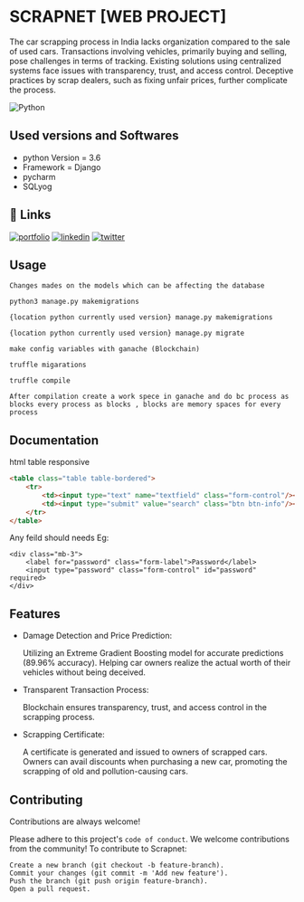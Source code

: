 
# SCRAPNET [WEB PROJECT]

The car scrapping process in India lacks organization compared to the sale of used cars. Transactions involving vehicles, primarily buying and selling, pose challenges in terms of tracking. Existing solutions using centralized systems face issues with transparency, trust, and access control. Deceptive practices by scrap dealers, such as fixing unfair prices, further complicate the process.



<!--[![GPLv3 License](https://img.shields.io/badge/License-GPL%20v3-yellow.svg)](https://opensource.org/licenses/)
[![AGPL License](https://img.shields.io/badge/license-AGPL-blue.svg)](http://www.gnu.org/licenses/agpl-3.0)
![Bitbucket open issues ](https://img.shields.io/bitbucket/issues/AdilVK007/Scrapnetv1)
![GitHub commits since latest release](https://img.shields.io/github/commits-since/AdilVK007/Scrapnetv1/latest)
![GitHub Watchers](https://img.shields.io/github/watchers/AdilVK007/Scrapnetv1)-->
![Python](https://img.shields.io/badge/Python-3776AB?logo=Python&logoColor=white)
<!--![GitHub commit merge status](https://img.shields.io/github/commit-status/AdilVK007/Scrapnetv1/main/Myapp)
![YouTube Channel Subscribers](https://img.shields.io/youtube/channel/subscribers/UCnLxjDIxr3tyZ9axvrJOITw?logo=youtube)-->


## Used versions and Softwares
- python Version = 3.6 
- Framework = Django
- pycharm
- SQLyog


## 🔗 Links
[![portfolio](https://img.shields.io/badge/my_portfolio-000?style=for-the-badge&logo=ko-fi&logoColor=white)](https://lgrp.com/)
[![linkedin](https://img.shields.io/badge/linkedin-0A66C2?style=for-the-badge&logo=linkedin&logoColor=white)](https://www.linkedin.com/in/muhammed-adil-7671a3231/)
[![twitter](https://img.shields.io/badge/twitter-1DA1F2?style=for-the-badge&logo=twitter&logoColor=white)](https://twitter.com/a4techmalayalam/)

## Usage
`Changes mades on the models which can be affecting the database`

```After updating models you can use this to update data
python3 manage.py makemigrations
```
```
{location python currently used version} manage.py makemigrations
```
```
{location python currently used version} manage.py migrate
```

`make config variables with ganache (Blockchain)`

```Ganache config
truffle migarations
```
```
truffle compile
```
`After compilation create a work spece in ganache and do bc process as blocks every process as blocks , blocks are memory spaces for every process`

## __Documentation__
html table responsive


```html
<table class="table table-bordered">
    <tr>
        <td><input type="text" name="textfield" class="form-control"/></td>
        <td><input type="submit" value="search" class="btn btn-info"/></td>
    </tr>
</table>
```
Any feild should needs
Eg:
```
<div class="mb-3">
    <label for="password" class="form-label">Password</label>
    <input type="password" class="form-control" id="password" required>
</div>
```


## Features

- Damage Detection and Price Prediction:

    Utilizing an Extreme Gradient Boosting model for accurate predictions (89.96% accuracy).
    Helping car owners realize the actual worth of their vehicles without being deceived.
- Transparent Transaction Process:

    Blockchain ensures transparency, trust, and access control in the scrapping process.
- Scrapping Certificate:

    A certificate is generated and issued to owners of scrapped cars.
    Owners can avail discounts when purchasing a new car, promoting the scrapping of old and pollution-causing cars.
## Contributing

Contributions are always welcome!

Please adhere to this project's `code of conduct`.
We welcome contributions from the community!
To contribute to Scrapnet:

```Fork the repository.
Create a new branch (git checkout -b feature-branch).
Commit your changes (git commit -m 'Add new feature').
Push the branch (git push origin feature-branch).
Open a pull request.

